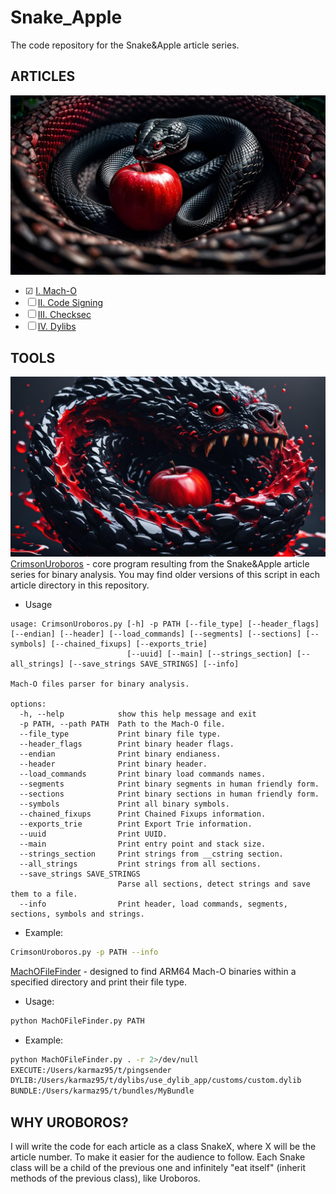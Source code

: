 # Snake_Apple
The code repository for the Snake&amp;Apple article series.

## ARTICLES
![alt](img/Snake_Apple.jpg)
* &#9745; [I. Mach-O](https://medium.com/p/a8eda4b87263)
* &#9744; [II. Code Signing]()
* &#9744; [III. Checksec]()
* &#9744; [IV. Dylibs]()

## TOOLS
![alt](img/CrimsonUroboros.jpg)
[CrimsonUroboros](I.%20Mach-O/python/CrimsonUroboros.py) - core program resulting from the Snake&Apple article series for binary analysis. You may find older versions of this script in each article directory in this repository.
* Usage
```console
usage: CrimsonUroboros.py [-h] -p PATH [--file_type] [--header_flags] [--endian] [--header] [--load_commands] [--segments] [--sections] [--symbols] [--chained_fixups] [--exports_trie]
                          [--uuid] [--main] [--strings_section] [--all_strings] [--save_strings SAVE_STRINGS] [--info]

Mach-O files parser for binary analysis.

options:
  -h, --help            show this help message and exit
  -p PATH, --path PATH  Path to the Mach-O file.
  --file_type           Print binary file type.
  --header_flags        Print binary header flags.
  --endian              Print binary endianess.
  --header              Print binary header.
  --load_commands       Print binary load commands names.
  --segments            Print binary segments in human friendly form.
  --sections            Print binary sections in human friendly form.
  --symbols             Print all binary symbols.
  --chained_fixups      Print Chained Fixups information.
  --exports_trie        Print Export Trie information.
  --uuid                Print UUID.
  --main                Print entry point and stack size.
  --strings_section     Print strings from __cstring section.
  --all_strings         Print strings from all sections.
  --save_strings SAVE_STRINGS
                        Parse all sections, detect strings and save them to a file.
  --info                Print header, load commands, segments, sections, symbols and strings.
```
* Example:
```bash
CrimsonUroboros.py -p PATH --info
```
[MachOFileFinder](I.%20Mach-O/python/MachOFileFinder.py) - designed to find ARM64 Mach-O binaries within a specified directory and print their file type.
* Usage:
```bash
python MachOFileFinder.py PATH
```
* Example:
```bash
python MachOFileFinder.py . -r 2>/dev/null
EXECUTE:/Users/karmaz95/t/pingsender
DYLIB:/Users/karmaz95/t/dylibs/use_dylib_app/customs/custom.dylib
BUNDLE:/Users/karmaz95/t/bundles/MyBundle
```

## WHY UROBOROS? 
I will write the code for each article as a class SnakeX, where X will be the article number. To make it easier for the audience to follow. Each Snake class will be a child of the previous one and infinitely "eat itself" (inherit methods of the previous class), like Uroboros.
